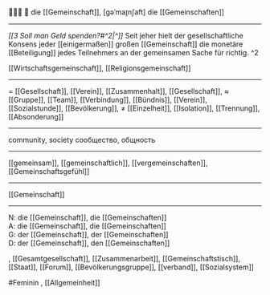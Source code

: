 🧑‍🤝‍🧑 🔴 die [[Gemeinschaft]], [ɡəˈmaɪ̯nʃaft]
die [[Gemeinschaften]]

---
*[[3 Soll man Geld spenden?#^2|^]]* Seit jeher hielt der gesellschaftliche Konsens jeder [[einigermaßen]] großen [[Gemeinschaft]] die monetäre [[Beteiligung]] jedes Teilnehmers an der gemeinsamen Sache für richtig. ^2

 [[Wirtschaftsgemeinschaft]],  [[Religionsgemeinschaft]]
 
---
= [[Gesellschaft]], [[Verein]], [[Zusammenhalt]],  [[Gesellschaft]], 
≈ [[Gruppe]], [[Team]], [[Verbindung]], [[Bündnis]], [[Verein]],[[Sozialstunde]], [[Bevölkerung]],
≠ [[Einzelheit]], [[Isolation]], [[Trennung]], [[Absonderung]]

---
community, society
сообщество, общность

---
[[gemeinsam]], [[gemeinschaftlich]], [[vergemeinschaften]], [[Gemeinschaftsgefühl]]

---
[[Gemeinschaft]]


---
N: die [[Gemeinschaft]], die [[Gemeinschaften]]  
A: die [[Gemeinschaft]], die [[Gemeinschaften]]  
G: der [[Gemeinschaft]], der [[Gemeinschaften]]  
D: der [[Gemeinschaft]], den [[Gemeinschaften]]

, [[Gesamtgesellschaft]], [[Zusammenarbeit]], [[Gemeinschaftstisch]], [[Staat]], [[Forum]], [[Bevölkerungsgruppe]], [[verband]], [[Sozialsystem]]

#Feminin , [[Allgemeinheit]]